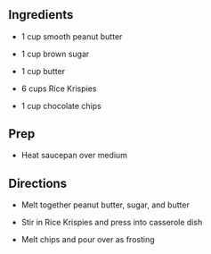 # 

## Ingredients

- 1 cup smooth peanut butter

- 1 cup brown sugar

- 1 cup butter

- 6 cups Rice Krispies

- 1 cup chocolate chips

## Prep

- Heat saucepan over medium

## Directions

- Melt together peanut butter, sugar, and butter

- Stir in Rice Krispies and press into casserole dish

- Melt chips and pour over as frosting

